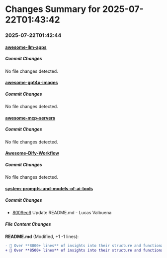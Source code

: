 # Changes Summary for 2025-07-22T01:43:42

### 2025-07-22T01:42:44

#### [awesome-llm-apps](https://github.com/Shubhamsaboo/awesome-llm-apps)

##### Commit Changes

No file changes detected.

#### [awesome-gpt4o-images](https://github.com/jamez-bondos/awesome-gpt4o-images)

##### Commit Changes

No file changes detected.

#### [awesome-mcp-servers](https://github.com/punkpeye/awesome-mcp-servers)

##### Commit Changes

No file changes detected.

#### [Awesome-Dify-Workflow](https://github.com/svcvit/Awesome-Dify-Workflow)

##### Commit Changes

No file changes detected.

#### [system-prompts-and-models-of-ai-tools](https://github.com/x1xhlol/system-prompts-and-models-of-ai-tools)

##### Commit Changes

- [8009ec6](https://github.com/x1xhlol/system-prompts-and-models-of-ai-tools/commit/8009ec6ff5c95404885d336a30a7b61af4188a7d) Update README.md - Lucas Valbuena


##### File Content Changes

**README.md** (Modified, +1 -1 lines):

```diff
- 📜 Over **8000+ lines** of insights into their structure and functionality.
+ 📜 Over **8500+ lines** of insights into their structure and functionality.
```
